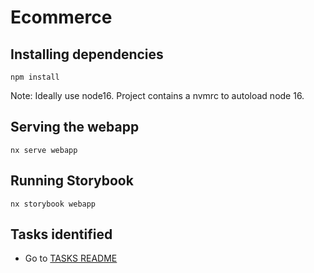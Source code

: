

# Ecommerce

## Installing dependencies
`npm install`

Note: Ideally use node16. Project contains a nvmrc to autoload node 16.

## Serving the webapp
`nx serve webapp`

## Running Storybook
`nx storybook webapp`

## Tasks identified
  - Go to [TASKS README](TASKS.md)
